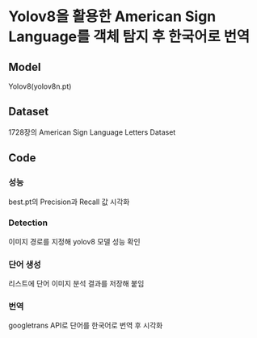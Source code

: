 # Yolov8을 활용한 American Sign Language를 객체 탐지 후 한국어로 번역

## Model
Yolov8(yolov8n.pt)

## Dataset
1728장의 American Sign Language Letters Dataset

## Code
### 성능
best.pt의 Precision과 Recall 값 시각화

### Detection
이미지 경로를 지정해 yolov8 모델 성능 확인

### 단어 생성
리스트에 단어 이미지 분석 결과를 저장해 붙임

### 번역
googletrans API로 단어를 한국어로 번역
후 시각화
